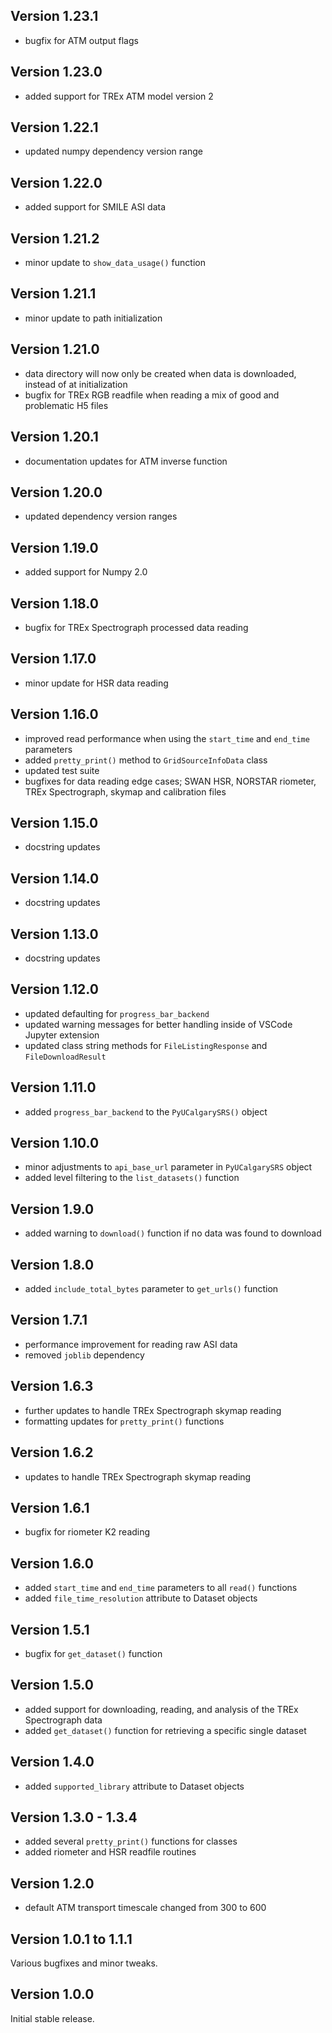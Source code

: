 Version 1.23.1
-------------------
- bugfix for ATM output flags

Version 1.23.0
-------------------
- added support for TREx ATM model version 2

Version 1.22.1
-------------------
- updated numpy dependency version range

Version 1.22.0
-------------------
- added support for SMILE ASI data

Version 1.21.2
-------------------
- minor update to `show_data_usage()` function

Version 1.21.1
-------------------
- minor update to path initialization

Version 1.21.0
-------------------
- data directory will now only be created when data is downloaded, instead of at initialization
- bugfix for TREx RGB readfile when reading a mix of good and problematic H5 files

Version 1.20.1
-------------------
- documentation updates for ATM inverse function

Version 1.20.0
-------------------
- updated dependency version ranges

Version 1.19.0
-------------------
- added support for Numpy 2.0

Version 1.18.0
-------------------
- bugfix for TREx Spectrograph processed data reading

Version 1.17.0
-------------------
- minor update for HSR data reading

Version 1.16.0
-------------------
- improved read performance when using the `start_time` and `end_time` parameters
- added `pretty_print()` method to `GridSourceInfoData` class
- updated test suite
- bugfixes for data reading edge cases; SWAN HSR, NORSTAR riometer, TREx Spectrograph, skymap and calibration files

Version 1.15.0
-------------------
- docstring updates

Version 1.14.0
-------------------
- docstring updates

Version 1.13.0
-------------------
- docstring updates

Version 1.12.0
-------------------
- updated defaulting for `progress_bar_backend`
- updated warning messages for better handling inside of VSCode Jupyter extension
- updated class string methods for `FileListingResponse` and `FileDownloadResult`

Version 1.11.0
-------------------
- added `progress_bar_backend` to the `PyUCalgarySRS()` object

Version 1.10.0
-------------------
- minor adjustments to `api_base_url` parameter in `PyUCalgarySRS` object
- added level filtering to the `list_datasets()` function

Version 1.9.0
-------------------
- added warning to `download()` function if no data was found to download

Version 1.8.0
-------------------
- added `include_total_bytes` parameter to `get_urls()` function

Version 1.7.1
-------------------
- performance improvement for reading raw ASI data
- removed `joblib` dependency

Version 1.6.3
-------------------
- further updates to handle TREx Spectrograph skymap reading
- formatting updates for `pretty_print()` functions

Version 1.6.2
-------------------
- updates to handle TREx Spectrograph skymap reading

Version 1.6.1
-------------------
- bugfix for riometer K2 reading

Version 1.6.0
-------------------
- added `start_time` and `end_time` parameters to all `read()` functions
- added `file_time_resolution` attribute to Dataset objects

Version 1.5.1
-------------------
- bugfix for `get_dataset()` function

Version 1.5.0
-------------------
- added support for downloading, reading, and analysis of the TREx Spectrograph data
- added `get_dataset()` function for retrieving a specific single dataset

Version 1.4.0
-------------------
- added `supported_library` attribute to Dataset objects

Version 1.3.0 - 1.3.4
-------------------
- added several `pretty_print()` functions for classes
- added riometer and HSR readfile routines

Version 1.2.0
-------------------
- default ATM transport timescale changed from 300 to 600

Version 1.0.1 to 1.1.1
--------------------
Various bugfixes and minor tweaks.

Version 1.0.0
--------------------
Initial stable release.
